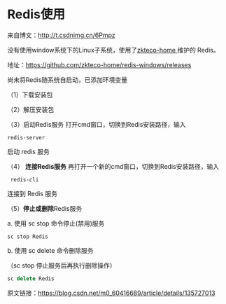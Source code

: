 # Redis使用

来自博文：http://t.csdnimg.cn/6Pmpz

没有使用window系统下的Linux子系统，使用了[zkteco-home ](https://github.com/zkteco-home) 维护的 Redis。

地址：https://github.com/zkteco-home/redis-windows/releases



尚未将Redis随系统自启动，已添加环境变量

（1）下载安装包


（2）解压安装包

（3）启动Redis服务
打开cmd窗口，切换到Redis安装路径，输入 

```
redis-server
```


 启动 redis 服务



（4） **连接Redis服务**
再打开一个新的cmd窗口，切换到Redis安装路径，输入

```
 redis-cli 
```

连接到 Redis 服务



（5）**停止或删除**Redis服务

a. 使用 sc stop 命令停止(禁用)服务

```vbscript
sc stop Redis
```

b. 使用 sc delete 命令删除服务

（sc stop 停止服务后再执行删除操作）

```typescript
sc delete Redis
```



原文链接：https://blog.csdn.net/m0_60416689/article/details/135727013